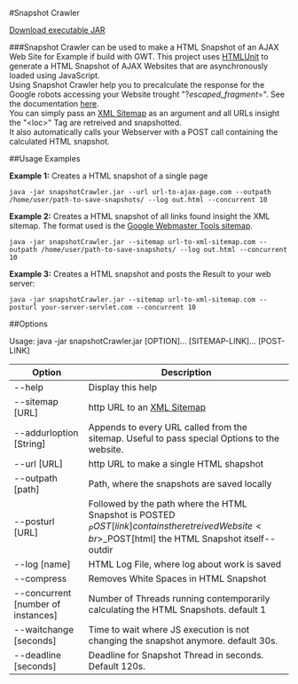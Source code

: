 #Snapshot Crawler


[Download executable JAR](https://github.com/cudan/SnapshotCrawler/blob/master/bin/SnapshotCrawler.jar?raw=true)


###Snapshot Crawler can be used to make a HTML Snapshot of an AJAX Web Site for Example if build with GWT.
This project uses [HTMLUnit](http://htmlunit.sourceforge.net/) to generate a HTML Snapshot of AJAX Websites that are asynchronously loaded using JavaScript.<br/>
Using Snapshot Crawler help you to precalculate the response for the Google robots accessing your Website trought "?_escaped_fragment_=". See the documentation [here](https://developers.google.com/webmasters/ajax-crawling/docs/specification).<br/>
You can simply pass an [XML Sitemap](https://support.google.com/webmasters/answer/183668?hl=en) as an argument and all URLs insight the "&lt;loc&gt;" Tag are retreived and snapshotted.<br/>
It also automatically calls your Webserver with a POST call containing the calculated HTML snapshot.


##Usage Examples

<b>Example 1:</b> Creates a HTML snapshot of a single page

```
java -jar snapshotCrawler.jar --url url-to-ajax-page.com --outpath /home/user/path-to-save-snapshots/ --log out.html --concurrent 10
```

<b>Example 2:</b> Creates a HTML snapshot of all links found insight the XML sitemap. The format used is the <a href="https://support.google.com/webmasters/answer/183668?hl=en">Google Webmaster Tools sitemap</a>.

```
java -jar snapshotCrawler.jar --sitemap url-to-xml-sitemap.com --outpath /home/user/path-to-save-snapshots/ --log out.html --concurrent 10
```

<b>Example 3:</b> Creates a HTML snapshot and posts the Result to your web server:

```
java -jar snapshotCrawler.jar --sitemap url-to-xml-sitemap.com --posturl your-server-servlet.com --concurrent 10
```



##Options

Usage: java -jar snapshotCrawler.jar [OPTION]... [SITEMAP-LINK]... [POST-LINK]


| Option               				| Description  |
| ----------------------------------------------|--------------|
| --help               				| Display this help  |
| --sitemap [URL]      				| http URL to an [XML Sitemap](https://support.google.com/webmasters/answer/183668?hl=en) |
| --addurloption [String]  			| Appends to every URL called from the sitemap. Useful to pass special Options to the website.|
| --url [URL]                			| http URL to make a single HTML shapshot  |
| --outpath [path]           			| Path, where the snapshots are saved locally |
| --posturl [URL]            			| Followed by the path where the HTML Snapshot is POSTED<br>$_POST[link] contains the retreived Website<br>$_POST[html] the HTML Snapshot itself--outdir |
| --log [name]                			| HTML Log File, where log about work is saved  |
| --compress            			| Removes White Spaces in HTML Snapshot  |
| --concurrent [number of instances]         	| Number of Threads running contemporarily calculating the HTML Snapshots. default 1 |
| --waitchange [seconds]        		| Time to wait where JS execution is not changing the snapshot anymore. default 30s.  |
| --deadline [seconds]				| Deadline for Snapshot Thread in seconds. Default 120s. |
